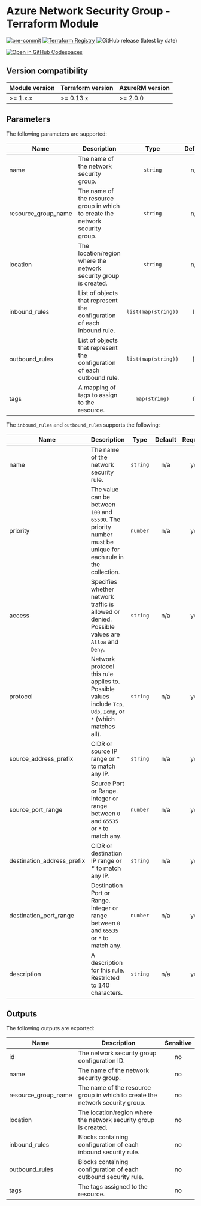 <!-- markdownlint-disable MD013 -->
# Azure Network Security Group - Terraform Module

[![pre-commit](https://img.shields.io/badge/pre--commit-enabled-brightgreen?logo=pre-commit)](https://github.com/pre-commit/pre-commit)
[![Terraform Registry](https://img.shields.io/badge/Terraform-registry-blueviolet.svg?logo=terraform)](https://registry.terraform.io/modules/aztfm/network-security-group/azurerm/)
![GitHub release (latest by date)](https://img.shields.io/github/v/release/aztfm/terraform-azurerm-network-security-group?label=Release)

[![Open in GitHub Codespaces](https://github.com/codespaces/badge.svg)](https://codespaces.new/aztfm/terraform-azurerm-network-security-group?quickstart=1)

## Version compatibility

| Module version | Terraform version | AzureRM version |
| -------------- | ----------------- | --------------- |
| >= 1.x.x       | >= 0.13.x         | >= 2.0.0        |

<!-- BEGIN_TF_DOCS -->
## Parameters

The following parameters are supported:

| Name | Description | Type | Default | Required |
| ---- | ----------- | :--: | :-----: | :------: |
|name|The name of the network security group.|`string`|n/a|yes|
|resource\_group\_name|The name of the resource group in which to create the network security group.|`string`|n/a|yes|
|location|The location/region where the network security group is created.|`string`|n/a|yes|
|inbound\_rules|List of objects that represent the configuration of each inbound rule.|`list(map(string))`|`[]`|no|
|outbound\_rules|List of objects that represent the configuration of each outbound rule.|`list(map(string))`|`[]`|no|
|tags|A mapping of tags to assign to the resource.|`map(string)`|`{}`|no|

The `inbound_rules` and `outbound_rules` supports the following:

| Name | Description | Type | Default | Required |
| ---- | ------------| :--: | :-----: | :------: |
|name|The name of the network security rule.|`string`|n/a|yes|
|priority|The value can be between `100` and `65500`. The priority number must be unique for each rule in the collection.|`number`|n/a|yes|
|access|Specifies whether network traffic is allowed or denied. Possible values are `Allow` and `Deny`.|`string`|n/a|yes|
|protocol|Network protocol this rule applies to. Possible values include `Tcp`, `Udp`, `Icmp`, or `*` (which matches all).|`string`|n/a|yes|
|source\_address\_prefix|CIDR or source IP range or * to match any IP.|`string`|n/a|yes|
|source\_port\_range|Source Port or Range. Integer or range between `0` and `65535` or `*` to match any.|`number`|n/a|yes|
|destination\_address\_prefix|CIDR or destination IP range or * to match any IP.|`string`|n/a|yes|
|destination\_port\_range|Destination Port or Range. Integer or range between `0` and `65535` or `*` to match any.|`number`|n/a|yes|
|description|A description for this rule. Restricted to 140 characters.|`string`|n/a|yes|

## Outputs

The following outputs are exported:

| Name | Description | Sensitive |
| ---- | ------------| :-------: |
|id|The network security group configuration ID.|no|
|name|The name of the network security group.|no|
|resource_group_name|The name of the resource group in which to create the network security group.|no|
|location|The location/region where the network security group is created.|no|
|inbound_rules|Blocks containing configuration of each inbound security rule.|no|
|outbound_rules|Blocks containing configuration of each outbound security rule.|no|
|tags|The tags assigned to the resource.|no|
<!-- END_TF_DOCS -->

